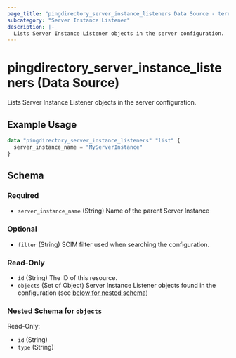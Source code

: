 ```yaml
---
page_title: "pingdirectory_server_instance_listeners Data Source - terraform-provider-pingdirectory"
subcategory: "Server Instance Listener"
description: |-
  Lists Server Instance Listener objects in the server configuration.
---
```


# pingdirectory_server_instance_listeners (Data Source)

Lists Server Instance Listener objects in the server configuration.

## Example Usage

```terraform
data "pingdirectory_server_instance_listeners" "list" {
  server_instance_name = "MyServerInstance"
}
```

<!-- schema generated by tfplugindocs -->
## Schema

### Required

- `server_instance_name` (String) Name of the parent Server Instance

### Optional

- `filter` (String) SCIM filter used when searching the configuration.

### Read-Only

- `id` (String) The ID of this resource.
- `objects` (Set of Object) Server Instance Listener objects found in the configuration (see [below for nested schema](#nestedatt--objects))

<a id="nestedatt--objects"></a>
### Nested Schema for `objects`

Read-Only:

- `id` (String)
- `type` (String)

